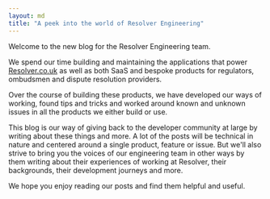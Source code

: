 ```yaml
---
layout: md
title: "A peek into the world of Resolver Engineering"
---
```


Welcome to the new blog for the Resolver Engineering team.

We spend our time building and maintaining the applications that power [Resolver.co.uk](http://resolver.co.uk) as well as both SaaS and bespoke products for regulators, ombudsmen and dispute resolution providers.

Over the course of building these products, we have developed our ways of working, found tips and tricks and worked around known and unknown issues in all the products we either build or use.

This blog is our way of giving back to the developer community at large by writing about these things and more. A lot of the posts will be technical in nature and centered around a single product, feature or issue. But we'll also strive to bring you the voices of our engineering team in other ways by them writing about their experiences of working at Resolver, their backgrounds, their development journeys and more.

We hope you enjoy reading our posts and find them helpful and useful.
